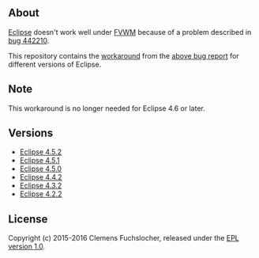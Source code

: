 ## About

[Eclipse](https://www.eclipse.org/) doesn't work well under [FVWM](http://www.fvwm.org/) because of a problem described in [bug 442210](https://bugs.eclipse.org/bugs/show_bug.cgi?id=442210).

This repository contains the [workaround](https://bugs.eclipse.org/bugs/show_bug.cgi?id=442210#c4) from the [above bug report](https://bugs.eclipse.org/bugs/show_bug.cgi?id=442210) for different versions of Eclipse.

## Note

This workaround is no longer needed for Eclipse 4.6 or later.

## Versions

* [Eclipse 4.5.2](eclipse-4.5.2/README.md)
* [Eclipse 4.5.1](eclipse-4.5.1/README.md)
* [Eclipse 4.5.0](eclipse-4.5.0/README.md)
* [Eclipse 4.4.2](eclipse-4.4.2/README.md)
* [Eclipse 4.3.2](eclipse-4.3.2/README.md)
* [Eclipse 4.2.2](eclipse-4.2.2/README.md)

## License

Copyright (c) 2015-2016 Clemens Fuchslocher, released under the [EPL version 1.0](LICENSE).
